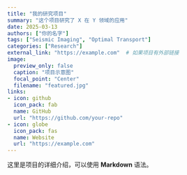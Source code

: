 ```yaml
---
title: "我的研究项目"
summary: "这个项目研究了 X 在 Y 领域的应用"
date: 2025-03-13
authors: ["你的名字"]
tags: ["Seismic Imaging", "Optimal Transport"]
categories: ["Research"]
external_link: "https://example.com"  # 如果项目有外部链接
image:
  preview_only: false
  caption: "项目示意图"
  focal_point: "Center"
  filename: "featured.jpg"
links:
- icon: github
  icon_pack: fab
  name: GitHub
  url: "https://github.com/your-repo"
- icon: globe
  icon_pack: fas
  name: Website
  url: "https://example.com"
---
```

这里是项目的详细介绍，可以使用 **Markdown** 语法。
